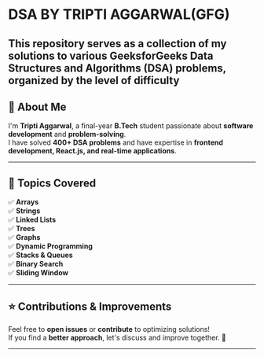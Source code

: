 # DSA BY TRIPTI AGGARWAL(GFG)

This repository serves as a collection of my solutions to various GeeksforGeeks Data Structures and Algorithms (DSA) problems, organized by the level of difficulty
---

## 📌 About Me  
I'm **Tripti Aggarwal**, a final-year **B.Tech** student passionate about **software development** and **problem-solving**.  
I have solved **400+ DSA problems** and have expertise in **frontend development, React.js, and real-time applications**.  

---

## 🚀 Topics Covered  
✅ **Arrays**  
✅ **Strings**  
✅ **Linked Lists**  
✅ **Trees**  
✅ **Graphs**  
✅ **Dynamic Programming**  
✅ **Stacks & Queues**  
✅ **Binary Search**  
✅ **Sliding Window**  

---

## ⭐ Contributions & Improvements  
Feel free to **open issues** or **contribute** to optimizing solutions!  
If you find a **better approach**, let's discuss and improve together. 🚀  

---
